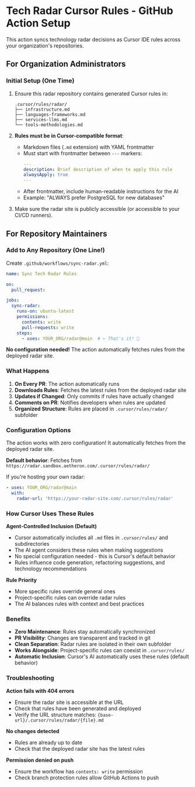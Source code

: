 # Tech Radar Cursor Rules - GitHub Action Setup

This action syncs technology radar decisions as Cursor IDE rules across your organization's repositories.

## For Organization Administrators

### Initial Setup (One Time)

1. Ensure this radar repository contains generated Cursor rules in:
   ```
   .cursor/rules/radar/
   ├── infrastructure.md
   ├── languages-frameworks.md  
   ├── services-llms.md
   └── tools-methodologies.md
   ```

2. **Rules must be in Cursor-compatible format**:
   - Markdown files (`.md` extension) with YAML frontmatter
   - Must start with frontmatter between `---` markers:
     ```yaml
     ---
     description: Brief description of when to apply this rule
     alwaysApply: true
     ---
     ```
   - After frontmatter, include human-readable instructions for the AI
   - Example: "ALWAYS prefer PostgreSQL for new databases"

3. Make sure the radar site is publicly accessible (or accessible to your CI/CD runners).

## For Repository Maintainers

### Add to Any Repository (One Line!)

Create `.github/workflows/sync-radar.yml`:

```yaml
name: Sync Tech Radar Rules

on:
  pull_request:

jobs:
  sync-radar:
    runs-on: ubuntu-latest
    permissions:
      contents: write
      pull-requests: write
    steps:
      - uses: YOUR_ORG/radar@main  # ← That's it! 🎉
```

**No configuration needed!** The action automatically fetches rules from the deployed radar site.

### What Happens

1. **On Every PR**: The action automatically runs
2. **Downloads Rules**: Fetches the latest rules from the deployed radar site
3. **Updates if Changed**: Only commits if rules have actually changed
4. **Comments on PR**: Notifies developers when rules are updated
5. **Organized Structure**: Rules are placed in `.cursor/rules/radar/` subfolder

### Configuration Options

The action works with zero configuration! It automatically fetches from the deployed radar site.

**Default behavior**: Fetches from `https://radar.sandbox.aetheron.com/.cursor/rules/radar/`

If you're hosting your own radar:
```yaml
- uses: YOUR_ORG/radar@main
  with:
    radar-url: 'https://your-radar-site.com/.cursor/rules/radar'
```

### How Cursor Uses These Rules

**Agent-Controlled Inclusion (Default)**
- Cursor automatically includes all `.md` files in `.cursor/rules/` and subdirectories
- The AI agent considers these rules when making suggestions
- No special configuration needed - this is Cursor's default behavior
- Rules influence code generation, refactoring suggestions, and technology recommendations

**Rule Priority**
- More specific rules override general ones
- Project-specific rules can override radar rules
- The AI balances rules with context and best practices

### Benefits

- **Zero Maintenance**: Rules stay automatically synchronized
- **PR Visibility**: Changes are transparent and tracked in git
- **Clean Separation**: Radar rules are isolated in their own subfolder
- **Works Alongside**: Project-specific rules can coexist in `.cursor/rules/`
- **Automatic Inclusion**: Cursor's AI automatically uses these rules (default behavior)

### Troubleshooting

**Action fails with 404 errors**
- Ensure the radar site is accessible at the URL
- Check that rules have been generated and deployed
- Verify the URL structure matches: `{base-url}/.cursor/rules/radar/{file}.md`

**No changes detected**
- Rules are already up to date
- Check that the deployed radar site has the latest rules

**Permission denied on push**
- Ensure the workflow has `contents: write` permission
- Check branch protection rules allow GitHub Actions to push
